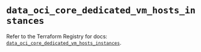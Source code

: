 # `data_oci_core_dedicated_vm_hosts_instances`

Refer to the Terraform Registry for docs: [`data_oci_core_dedicated_vm_hosts_instances`](https://registry.terraform.io/providers/hashicorp/oci/7.19.0/docs/data-sources/core_dedicated_vm_hosts_instances).
